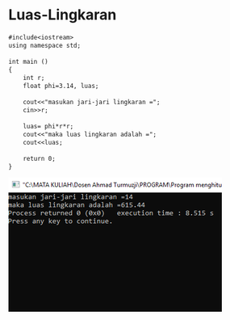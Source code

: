 # Luas-Lingkaran
    #include<iostream>
    using namespace std;

    int main ()
    {
        int r;
        float phi=3.14, luas;

        cout<<"masukan jari-jari lingkaran =";
        cin>>r;

        luas= phi*r*r;
        cout<<"maka luas lingkaran adalah =";
        cout<<luas;

        return 0;
    }
    
   ![img](https://raw.githubusercontent.com/AminPriadi/Luas-Lingkaran/master/luas%20lingkaran.png)
